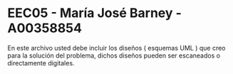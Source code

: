 # EEC05 - María José Barney - A00358854

En este archivo usted debe incluir los diseños ( esquemas UML ) que creo para la solución del problema, dichos diseños pueden ser escaneados o directamente digitales.
